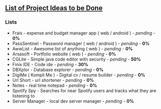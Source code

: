 ## [List of Project Ideas to be Done](https://ariyanas.github.io/project-todos/)



### Lists
  * Frais - expense and budget manager app ( web / android ) - *pending* - **0%**
  * PassSentinel - Password manager ( web / android ) - *pending* - **0%**
  * AwwList - Awesome list of anything ( web ) - *pending* - **0%**
  * Arsasoft - Portfolio website ( web ) - *pending* - **0%**
  * CGLite - Simple java code editor with security - *pending* - **50%**
  * Finix IDE - Code ide - *pending* - **30%**
  * DBXplor - Database explorer - *pending* - **0%**
  * DigiMe ( Kompli Me ) - Digital cv / resume builder - *pending* - **0%**
  * Url Short - url shortener - *pending* - **0%**
  * Notes - real time notepad - *pending* - **0%**
  * Spotify Spy - Searches for near Spotify users and tracks what they are listening to
  * Server Manager - local dev server manager - *pending* - **0%**
